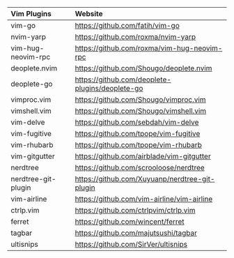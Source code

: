 | Vim Plugins        | Website                                         |
|:-------------------|:------------------------------------------------|
| vim-go             | https://github.com/fatih/vim-go                 |
| nvim-yarp          | https://github.com/roxma/nvim-yarp              |
| vim-hug-neovim-rpc | https://github.com/roxma/vim-hug-neovim-rpc     |
| deoplete.nvim      | https://github.com/Shougo/deoplete.nvim         |
| deoplete-go        | https://github.com/deoplete-plugins/deoplete-go |
| vimproc.vim        | https://github.com/Shougo/vimproc.vim           |
| vimshell.vim       | https://github.com/Shougo/vimshell.vim          |
| vim-delve          | https://github.com/sebdah/vim-delve             |
| vim-fugitive       | https://github.com/tpope/vim-fugitive           |
| vim-rhubarb        | https://github.com/tpope/vim-rhubarb            |
| vim-gitgutter      | https://github.com/airblade/vim-gitgutter       |
| nerdtree           | https://github.com/scrooloose/nerdtree          |
| nerdtree-git-plugin| https://github.com/Xuyuanp/nerdtree-git-plugin  |
| vim-airline        | https://github.com/vim-airline/vim-airline      |
| ctrlp.vim          | https://github.com/ctrlpvim/ctrlp.vim           |
| ferret             | https://github.com/wincent/ferret               |
| tagbar             | https://github.com/majutsushi/tagbar            |
| ultisnips          | https://github.com/SirVer/ultisnips             |
